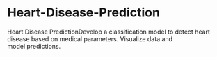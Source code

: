 # Heart-Disease-Prediction
Heart Disease PredictionDevelop a classification model to detect heart disease based on medical parameters. Visualize data and model predictions.
